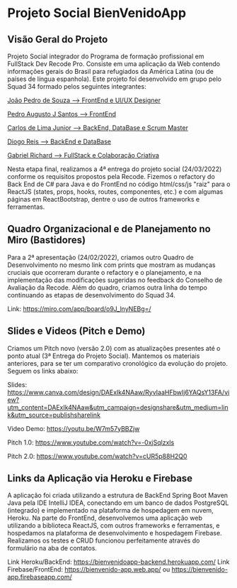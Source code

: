 # Projeto Social BienVenidoApp

## Visão Geral do Projeto

Projeto Social integrador do Programa de formação profissional em FullStack Dev Recode Pro.
Consiste em uma aplicação da Web contendo informações gerais do Brasil para refugiados da América Latina (ou de países de língua espanhola).
Este projeto foi desenvolvido em grupo pelo Squad 34 formado pelos seguintes integrantes:

<p><a href="https://github.com/Pedrogsouza" target="_blank">João Pedro de Souza --> FrontEnd e UI/UX Designer</a></p>
<p><a href="https://github.com/P728" target="_blank">Pedro Augusto J Santos --> FrontEnd</a></p>
<p><a href="https://github.com/CJBiohacker" target="_blank">Carlos de Lima Junior --> BackEnd, DataBase e Scrum Master</a></p>
<p><a href="https://github.com/DiogaoRecode" target="_blank">Diogo Reis --> BackEnd e DataBase</a></p>
<p><a href="https://github.com/Gabriel-Richard" target="_blank">Gabriel Richard --> FullStack e Colaboração Criativa</a></p>

Nesta etapa final, realizamos a 4ª entrega do projeto social (24/03/2022) conforme os requisitos propostos pela Recode. Fizemos o refactory do Back End de C# para Java e do FrontEnd no código html/css/js "raiz" para o ReactJS (states, props, hooks, routes, componentes, etc.) e com algumas páginas em ReactBootstrap, dentre o uso de outros frameworks e ferramentas.

## Quadro Organizacional e de Planejamento no Miro (Bastidores)

Para a 2ª apresentação (24/02/2022), criamos outro Quadro de Desenvolvimento no mesmo link com prints que mostram as mudanças cruciais que ocorreram durante o refactory e o planejamento, e na implementação das modificações sugeridas no feedback do Conselho de Avaliação da Recode. Além do quadro, criamos outra linha do tempo continuando as etapas de desenvolvimento do Squad 34.

Link: <https://miro.com/app/board/o9J_lnyNEBg=/>

## Slides e Videos (Pitch e Demo)

Criamos um Pitch novo (versão 2.0) com as atualizações presentes até o ponto atual (3ª Entrega do Projeto Social). Mantemos os materiais anteriores, para se ter um comparativo cronológico da evolução do projeto. Seguem os links abaixo:

Slides: <https://www.canva.com/design/DAExIk4NAaw/RyvIaaHFbwIj6YAQsY13FA/view?utm_content=DAExIk4NAaw&utm_campaign=designshare&utm_medium=link&utm_source=publishsharelink>

Video Demo: <https://youtu.be/W7m57yBBZjw>

Pitch 1.0: <https://www.youtube.com/watch?v=-0xjSqlzxls>

Pitch 2.0: <https://www.youtube.com/watch?v=cUR5p88H2Q0>

## Links da Aplicação via Heroku e Firebase

A aplicação foi criada utilizando a estrutura de BackEnd Spring Boot Maven Java pela IDE IntelliJ IDEA, conectando em um banco de dados PostgreSQL (integrado) e implementado na plataforma de hospedagem em nuvem, Heroku. Na parte do FrontEnd, desenvolvemos uma aplicação web utilizando a biblioteca ReactJS, com outros frameworks e ferramentas, e hospedamos na plataforma de desenvolvimento e hospedagem Firebase. Realizamos os testes e CRUD funcionou perfeitamente através do formulário na aba de contatos.

Link Heroku/BackEnd: <https://bienvenidoapp-backend.herokuapp.com/>
Link Firebase/FrontEnd: <https://bienvenido-app.web.app/> ou <https://bienvenido-app.firebaseapp.com/>

